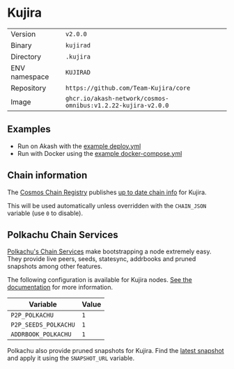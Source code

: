 # Kujira

| | |
|---|---|
|Version|`v2.0.0`|
|Binary|`kujirad`|
|Directory|`.kujira`|
|ENV namespace|`KUJIRAD`|
|Repository|`https://github.com/Team-Kujira/core`|
|Image|`ghcr.io/akash-network/cosmos-omnibus:v1.2.22-kujira-v2.0.0`|

## Examples

- Run on Akash with the [example deploy.yml](./deploy.yml)
- Run with Docker using the [example docker-compose.yml](./docker-compose.yml)

## Chain information

The [Cosmos Chain Registry](https://github.com/cosmos/chain-registry) publishes [up to date chain info](https://raw.githubusercontent.com/cosmos/chain-registry/master/kujira/chain.json) for Kujira.

This will be used automatically unless overridden with the `CHAIN_JSON` variable (use `0` to disable).

## Polkachu Chain Services

[Polkachu's Chain Services](https://www.polkachu.com/networks/kujira) make bootstrapping a node extremely easy. They provide live peers, seeds, statesync, addrbooks and pruned snapshots among other features.

The following configuration is available for Kujira nodes. [See the documentation](../README.md#polkachu-services) for more information.

|Variable|Value|
|---|---|
|`P2P_POLKACHU`|`1`|
|`P2P_SEEDS_POLKACHU`|`1`|
|`ADDRBOOK_POLKACHU`|`1`|

Polkachu also provide pruned snapshots for Kujira. Find the [latest snapshot](https://polkachu.com/tendermint_snapshots/kujira) and apply it using the `SNAPSHOT_URL` variable.
